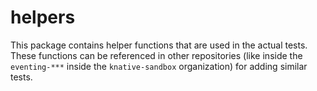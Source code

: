 # helpers

This package contains helper functions that are used in the actual tests. These
functions can be referenced in other repositories (like inside the `eventing-***` inside the `knative-sandbox` organization) for adding similar tests.
